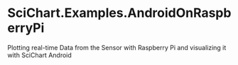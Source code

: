 # SciChart.Examples.AndroidOnRaspberryPi
Plotting real-time Data from the Sensor with Raspberry Pi and visualizing it with SciChart Android

